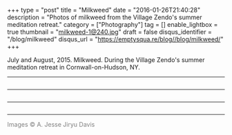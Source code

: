 +++
type = "post"
title = "Milkweed"
date = "2016-01-26T21:40:28"
description = "Photos of milkweed from the Village Zendo's summer meditation retreat."
category = ["Photography"]
tag = []
enable_lightbox = true
thumbnail = "milkweed-1@240.jpg"
draft = false
disqus_identifier = "/blog/milkweed"
disqus_url = "https://emptysqua.re/blog//blog/milkweed/"
+++

<p>July and August, 2015. Milkweed. During the Village Zendo's summer meditation retreat in Cornwall-on-Hudson, NY.</p>
<hr />
<p><img alt="" src="milkweed-1.jpg" /></p>
<hr />
<p><img alt="" src="milkweed-2.jpg" /></p>
<hr />
<p><img alt="" src="milkweed-3.jpg" /></p>
<hr />
<p><span style="color: gray">Images &copy; A. Jesse Jiryu Davis</span></p>
